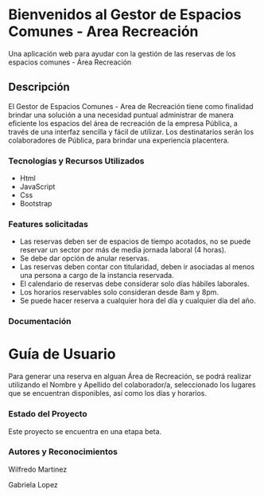 # Bienvenidos al Gestor de Espacios Comunes - Area Recreación  
Una aplicación web para ayudar con la gestión de las reservas de los espacios comunes - Área Recreación

## Descripción
El Gestor de Espacios Comunes - Area de Recreación tiene como finalidad brindar una solución a una necesidad puntual administrar de manera eficiente los espacios del área de recreación de la empresa Pública, a través de una interfaz sencilla y fácil de utilizar. Los destinatarios serán los colaboradores de Pública, para brindar una experiencia placentera.


### Tecnologías y Recursos Utilizados
- Html
- JavaScript
- Css
- Bootstrap

### Features solicitadas
- Las reservas deben ser de espacios de tiempo acotados, no se puede reservar un sector por más de media jornada laboral (4 horas).
- Se debe dar opción de anular reservas.
- Las reservas deben contar con titularidad, deben ir asociadas al menos una persona a cargo de la instancia reservada.
- El calendario de reservas debe considerar solo días hábiles laborales.
- Los horarios reservables solo consideran desde 8am y 8pm.
- Se puede hacer reserva a cualquier hora del día y cualquier día del año.

### Documentación
# Guía de Usuario
Para generar una reserva en alguan Área de Recreación, se podrá realizar utilizando el Nombre y Apellido del colaborador/a, seleccionado los lugares que se encuentran disponibles, así como los días y horarios.
### Estado del Proyecto
Este proyecto se encuentra en una etapa beta.

### Autores y Reconocimientos
Wilfredo Martinez

Gabriela Lopez 
